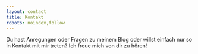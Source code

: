 ```yaml
---
layout: contact
title: Kontakt
robots: noindex,follow
---
```


Du hast Anregungen oder Fragen zu meinem Blog oder willst einfach nur so in
Kontakt mit mir treten? Ich freue mich von dir zu hören!
